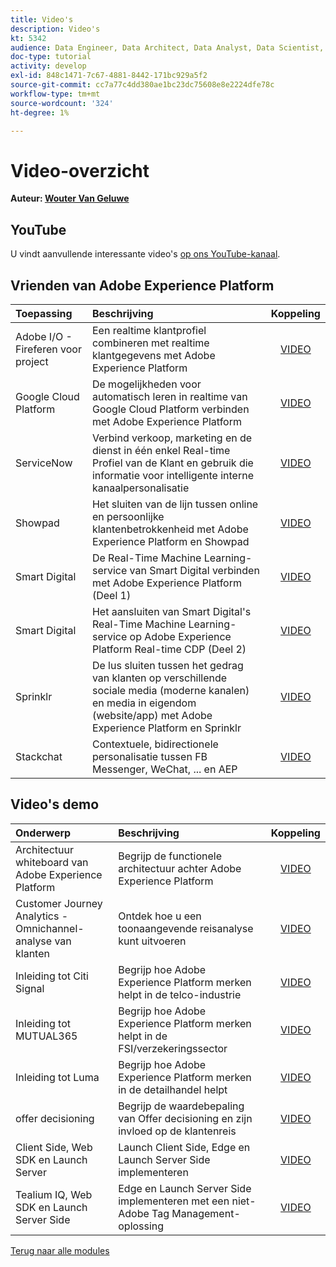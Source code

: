 ```yaml
---
title: Video's
description: Video's
kt: 5342
audience: Data Engineer, Data Architect, Data Analyst, Data Scientist, Orchestration Engineer, BI Expert, Marketer
doc-type: tutorial
activity: develop
exl-id: 848c1471-7c67-4881-8442-171bc929a5f2
source-git-commit: cc7a77c4dd380ae1bc23dc75608e8e2224dfe78c
workflow-type: tm+mt
source-wordcount: '324'
ht-degree: 1%

---
```


# Video-overzicht

**Auteur: [Wouter Van Geluwe](https://www.linkedin.com/in/woutervangeluwe/)**

## YouTube

U vindt aanvullende interessante video&#39;s [op ons YouTube-kanaal](https://www.youtube.com/channel/UCUKG2dkZ9pYuZUPebQ21jUw).

## Vrienden van Adobe Experience Platform

| Toepassing | Beschrijving | Koppeling |
|:-------------|:-------------| :---------------:|
| Adobe I/O - Fireferen voor project | Een realtime klantprofiel combineren met realtime klantgegevens met Adobe Experience Platform | [VIDEO](https://video.tv.adobe.com/v/36637?quality=12&learn=on) |
| Google Cloud Platform | De mogelijkheden voor automatisch leren in realtime van Google Cloud Platform verbinden met Adobe Experience Platform | [VIDEO](https://video.tv.adobe.com/v/36638?quality=12&learn=on) |
| ServiceNow | Verbind verkoop, marketing en de dienst in één enkel Real-time Profiel van de Klant en gebruik die informatie voor intelligente interne kanaalpersonalisatie | [VIDEO](https://video.tv.adobe.com/v/39483?quality=12&learn=on) |
| Showpad | Het sluiten van de lijn tussen online en persoonlijke klantenbetrokkenheid met Adobe Experience Platform en Showpad | [VIDEO](https://video.tv.adobe.com/v/36363?quality=12&learn=on) |
| Smart Digital | De Real-Time Machine Learning-service van Smart Digital verbinden met Adobe Experience Platform (Deel 1) | [VIDEO](https://video.tv.adobe.com/v/36324?quality=12&learn=on) |
| Smart Digital | Het aansluiten van Smart Digital&#39;s Real-Time Machine Learning-service op Adobe Experience Platform Real-time CDP (Deel 2) | [VIDEO](https://video.tv.adobe.com/v/327187?quality=12&learn=on) |
| Sprinklr | De lus sluiten tussen het gedrag van klanten op verschillende sociale media (moderne kanalen) en media in eigendom (website/app) met Adobe Experience Platform en Sprinklr | [VIDEO](https://video.tv.adobe.com/v/331779?quality=12&learn=on) |
| Stackchat | Contextuele, bidirectionele personalisatie tussen FB Messenger, WeChat, ... en AEP | [VIDEO](https://video.tv.adobe.com/v/35846?quality=12&learn=on) |


## Video&#39;s demo

| Onderwerp | Beschrijving | Koppeling |
|:-------------|:---------------|:---------------:|
| Architectuur whiteboard van Adobe Experience Platform | Begrijp de functionele architectuur achter Adobe Experience Platform | [VIDEO](https://video.tv.adobe.com/v/35266?quality=12&learn=on) |
| Customer Journey Analytics - Omnichannel-analyse van klanten | Ontdek hoe u een toonaangevende reisanalyse kunt uitvoeren | [VIDEO](https://video.tv.adobe.com/v/327188?quality=12&learn=on) |
| Inleiding tot Citi Signal | Begrijp hoe Adobe Experience Platform merken helpt in de telco-industrie | [VIDEO](https://video.tv.adobe.com/v/35138?quality=12&learn=on) |
| Inleiding tot MUTUAL365 | Begrijp hoe Adobe Experience Platform merken helpt in de FSI/verzekeringssector | [VIDEO](https://video.tv.adobe.com/v/35498?quality=12&learn=on) |
| Inleiding tot Luma | Begrijp hoe Adobe Experience Platform merken in de detailhandel helpt | [VIDEO](https://video.tv.adobe.com/v/35137?quality=12&learn=on) |
| offer decisioning | Begrijp de waardebepaling van Offer decisioning en zijn invloed op de klantenreis | [VIDEO](https://video.tv.adobe.com/v/328829?quality=12&learn=on) |
| Client Side, Web SDK en Launch Server | Launch Client Side, Edge en Launch Server Side implementeren | [VIDEO](https://video.tv.adobe.com/v/331987?quality=12&learn=on) |
| Tealium IQ, Web SDK en Launch Server Side | Edge en Launch Server Side implementeren met een niet-Adobe Tag Management-oplossing | [VIDEO](https://video.tv.adobe.com/v/331986?quality=12&learn=on) |

[Terug naar alle modules](./overview.md)
